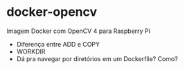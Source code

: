 # docker-opencv
Imagem Docker com OpenCV 4 para Raspberry Pi

* Diferença entre ADD e COPY
* WORKDIR
* Dá pra navegar por diretórios em um Dockerfile? Como?